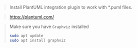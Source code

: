 > Install PlantUML integration plugin to work with *.puml files.

> https://plantuml.com/

> Make sure you have `Graphviz` installed
> ```bash
> sudo apt update
> sudo apt install graphviz
> ```
